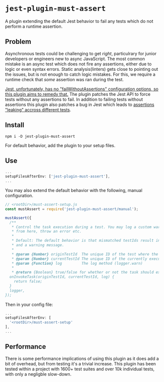 # `jest-plugin-must-assert`

A plugin extending the default Jest behavior to fail any tests which do not
perform a runtime assertion.

## Problem

Asynchronous tests could be challenging to get _right_, particulrary for junior
developers or engineers new to async JavaScript. The most common mistake is an async
test which does not fire any assertions, either due to logic or even syntax errors.
Static analysis(linters) gets close to pointing out the issues, but is not enough to catch logic mistakes.
For this, we require a runtime check that _some_ assertion was ran during the test.

[Jest, unfortunately, has no "failWithoutAssertions" configuration options, so this plugin aims to remedy that.]()
The plugin patches the Jest API to force tests without any assertions to fail. In addition
to failing tests without assertions this plugin also patches a bug in Jest which
leads to [assertions "leaking" accross different tests](https://github.com/facebook/jest/issues/8297).

## Install

`npm i -D jest-plugin-must-assert`

For default behavior, add the plugin to your setup files.

## Use

```js
...
setupFilesAfterEnv: ['jest-plugin-must-assert'],
...
```

You may also extend the default behavior with the following, manual configuration.

```js
// <rootDir>/must-assert-setup.js
const mustAssert = require('jest-plugin-must-assert/manual');

mustAssert({
  /**
   * Control the task execution during a test. You may log a custom warning message
   * from here, throw an error etc.
   *
   * Default: The default behavior is that mismatched testIds result in ignoring of the task
   * and a warning message.
   *
   * @param {Number} originTestId  The unique ID of the test where the task is oginating from
   * @param {Number} currentTestId The unique ID of the currently executing test
   * @param {Function} log         The log method (logger.warn)
   *
   * @return {Boolean} true/false for whether or not the task should execute
  onInvokeTask(originTestId, currentTestId, log) {
    return false;
  }
  logger,
});
```

Then in your config file:

```js
...
setupFilesAfterEnv: [
  '<rootDir>/must-assert-setup'
],
...
```

## Performance

There is some performance implications of using this plugin as it does add a bit of
overhead, but from testing it's a trivial increase. This plugin has been tested
within a project with 1600+ test suites and over 10k individual tests, with only a negligble slow-down.

